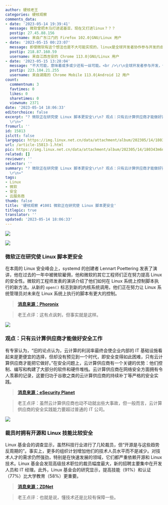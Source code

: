 ```yaml
---
author: 硬核老王
categories: 硬核观察
comments_data:
- date: '2023-05-14 19:39:41'
  message: 微软曾把木马打进诺基亚，现在又打进linux？？？
  postip: 27.45.88.156
  username: 来自广东江门的 Firefox 102.0|GNU/Linux 用户
- date: '2023-05-15 00:23:07'
  message: 即使微软有这个想法也是不大可能实现的，linux是全球开发者协作参与开发的自由软件，而诺基亚是一家专有硬件厂商。
  postip: 218.87.160.59
  username: 来自江西吉安的 Chrome 113.0|GNU/Linux 用户
- date: '2023-05-15 13:28:04'
  message: "不大可能，意味着或多或少还有一丝可能。<br />\r\n全球开发者参与开发，但却只有极少数人参与代码审核。"
  postip: 223.104.21.255
  username: 来自湖南的 Chrome Mobile 113.0|Android 12 用户
count:
  commentnum: 3
  favtimes: 0
  likes: 0
  sharetimes: 0
  viewnum: 2371
date: '2023-05-14 18:06:33'
editorchoice: false
excerpt: "? 微软正在研究使 Linux 脚本更安全\r\n? 观点：只有云计算供应商才能做好安全工作\r\n? 裁员时拥有开源和 Linux 技能比较安全\r\n»
  \r\n»"
fromurl: ''
id: 15813
islctt: false
largepic: https://img.linux.net.cn/data/attachment/album/202305/14/180343m6n9hyn5hymn9qm8.jpg
url: /article-15813-1.html
pic: https://img.linux.net.cn/data/attachment/album/202305/14/180343m6n9hyn5hymn9qm8.jpg.thumb.jpg
related: []
reviewer: ''
selector: ''
summary: "? 微软正在研究使 Linux 脚本更安全\r\n? 观点：只有云计算供应商才能做好安全工作\r\n? 裁员时拥有开源和 Linux 技能比较安全\r\n»
  \r\n»"
tags:
- Linux
- 微软
- 安全
- 云服务商
thumb: false
title: '硬核观察 #1001 微软正在研究使 Linux 脚本更安全'
titlepic: true
translator: ''
updated: '2023-05-14 18:06:33'
---
```


![](https://img.linux.net.cn/data/attachment/album/202305/14/180343m6n9hyn5hymn9qm8.jpg)


![](https://img.linux.net.cn/data/attachment/album/202305/14/180353o0b2iiihylns2v2i.jpg)


### 微软正在研究使 Linux 脚本更安全


在本周的 Linux 安全峰会上，systemd 的创建者 Lennart Poettering 发表了演讲，他在过去的一年中被微软雇佣，他和微软的其它工程师们正在努力提高 Linux 的安全性。微软的工程师发表的演讲介绍了他们如何在 Linux 系统上控制脚本执行的新方法。从新的 `open()` 标志到新的内核系统调用，他们正在努力让 Linux 系统管理员对未来在 Linux 系统上执行的脚本有更大的控制。



> 
> **[消息来源：Phoronix](https://www.phoronix.com/news/MS-Linux-Script-Exec-Control)**
> 
> 
> 



> 
> 老王点评：这有点讽刺，但事实就是这样。
> 
> 
> 


![](https://img.linux.net.cn/data/attachment/album/202305/14/180405ndveivhehwd0d2d0.jpg)


### 观点：只有云计算供应商才能做好安全工作


有专家认为，“旧的论点认为，云计算的利润率最终会使企业内部的 IT 基础设施看起来是更便宜的选择，但却没有预见到一个时代，即安全变得如此困难，只有云计算供应商才能把它做好。”在安全问题上，云计算供应商有一个关键的优势：他们控制、编写和构建了大部分的软件和硬件堆栈。云计算供应商在网络安全方面拥有令人羡慕的记录，这要归功于谷歌之类的云计算供应商的持续补丁等严格的安全实践。



> 
> **[消息来源：eSecurity Planet](https://www.esecurityplanet.com/cloud/cloud-service-provider-security/)**
> 
> 
> 



> 
> 老王点评：虽然云计算供应商也动不动就出些大事故，但一般而言，云计算供应商的安全实践能力要超过普通的 IT 公司。
> 
> 
> 


![](https://img.linux.net.cn/data/attachment/album/202305/14/180425b8clnqq8frenn6l6.jpg)


### 裁员时拥有开源和 Linux 技能比较安全


Linux 基金会的调查显示，虽然科技行业进行了几轮裁员，但“开源是与这些趋势反周期的”。事实上，更多的组织计划增加他们的技术人员水平而不是减少。对技术人才的需求仍然强劲，特别是在快速发展的领域，它们都严重依赖开源和 Linux 技术。Linux 基金会发现高级技术职位的裁员幅度最大，新的招聘主要集中在开发人员和 IT 经理。此外，Linux 基金会的研究显示，提高技能（91%）和认证（77%）比大学教育（58%）更重要。



> 
> **[消息来源：ZDNet](https://www.zdnet.com/article/open-source-and-linux-skills-still-in-demand-in-a-dark-economy/)**
> 
> 
> 



> 
> 老王点评：也就是说，懂技术还是比较有保障一些。
> 
> 
>